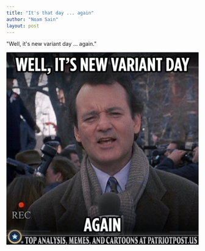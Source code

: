 ```yaml
---
title: "It's that day ... again"
author: "Noam Sain"
layout: post
---
```


"Well, it's new variant day ... again."

![It's that day ... again](/assets/2021/2021-11-new-variant-day.jpg "It's that day ... again")
